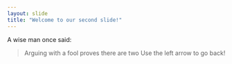 ```yaml
---
layout: slide
title: "Welcome to our second slide!"
---
```

A wise man once said:
>Arguing with a fool proves there are two
Use the left arrow to go back!
